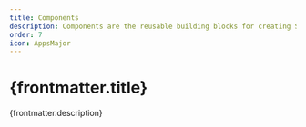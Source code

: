 ```yaml
---
title: Components
description: Components are the reusable building blocks for creating Shopify admin experiences.
order: 7
icon: AppsMajor
---
```


# {frontmatter.title}

<Lede>{frontmatter.description}</Lede>

<Examples />

<Props componentName={frontmatter.title} />
